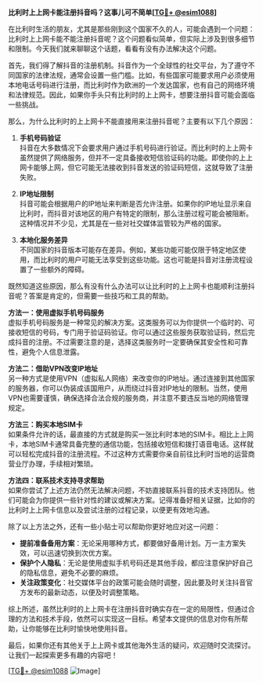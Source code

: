 **比利时上上网卡能注册抖音吗？这事儿可不简单[[TG💪+ @esim1088](https://t.me/s/esim1088)]**

在比利时生活的朋友，尤其是那些刚到这个国家不久的人，可能会遇到一个问题：比利时上上网卡能不能注册抖音呢？这个问题看似简单，但实际上涉及到很多细节和限制。今天我们就来聊聊这个话题，看看有没有办法解决这个问题。

首先，我们得了解抖音的注册机制。抖音作为一个全球性的社交平台，为了遵守不同国家的法律法规，通常会设置一些门槛。比如，有些国家可能要求用户必须使用本地电话号码进行注册，而比利时作为欧洲的一个发达国家，也有自己的网络环境和法律规范。因此，如果你手头只有比利时的上上网卡，想要注册抖音可能会面临一些挑战。

那么，为什么比利时的上上网卡不能直接用来注册抖音呢？主要有以下几个原因：

1. **手机号码验证**  
   抖音在大多数情况下会要求用户通过手机号码进行验证。而比利时的上上网卡虽然提供了网络服务，但并不一定具备接收短信验证码的功能。即使你的上上网卡能够上网，但它可能无法接收到抖音发送的验证码短信，这就导致了注册失败。

2. **IP地址限制**  
   抖音可能会根据用户的IP地址来判断是否允许注册。如果你的IP地址显示来自比利时，而抖音对该地区的用户有特定的限制，那么注册过程可能会被阻断。这种情况并不少见，尤其是在一些对社交媒体监管较为严格的国家。

3. **本地化服务差异**  
   不同国家的抖音版本可能存在差异。例如，某些功能可能仅限于特定地区使用，而比利时的用户可能无法享受到这些功能。这也可能是抖音对注册流程设置了一些额外的障碍。

既然知道这些原因，那么有没有什么办法可以让比利时的上上网卡也能顺利注册抖音呢？答案是肯定的，但需要一些技巧和工具的帮助。

**方法一：使用虚拟手机号码服务**  
虚拟手机号码服务是一种常见的解决方案。这类服务可以为你提供一个临时的、可接收短信的号码，专门用于验证码验证。你可以通过这些服务获取验证码，然后完成抖音的注册。不过需要注意的是，选择这类服务时一定要确保其安全性和可靠性，避免个人信息泄露。

**方法二：借助VPN改变IP地址**  
另一种方式是使用VPN（虚拟私人网络）来改变你的IP地址。通过连接到其他国家的服务器，你可以伪装成该国用户，从而绕过抖音对IP地址的限制。当然，使用VPN也需要谨慎，确保选择合法合规的服务商，并注意不要违反当地的网络管理规定。

**方法三：购买本地SIM卡**  
如果条件允许的话，最直接的方式就是购买一张比利时本地的SIM卡。相比上上网卡，本地SIM卡通常具备完整的通信功能，包括接收短信和拨打语音电话。这样就可以轻松完成抖音的注册流程。不过这种方式需要你亲自前往比利时当地的运营商营业厅办理，手续相对繁琐。

**方法四：联系技术支持寻求帮助**  
如果你尝试了上述方法仍然无法解决问题，不妨直接联系抖音的技术支持团队。他们可能会为你提供一些针对性的建议或解决方案。记得准备好相关证据，比如你的比利时上上网卡信息以及尝试注册的过程记录，以便更有效地沟通。

除了以上方法之外，还有一些小贴士可以帮助你更好地应对这一问题：

- **提前准备备用方案**：无论采用哪种方式，都要做好备用计划。万一主方案失效，可以迅速切换到次优方案。
- **保护个人隐私**：无论是使用虚拟手机号码还是其他手段，都应注意保护好自己的隐私信息，避免不必要的麻烦。
- **关注政策变化**：社交媒体平台的政策可能会随时调整，因此要及时关注抖音官方发布的最新动态，以便及时调整策略。

综上所述，虽然比利时的上上网卡在注册抖音时确实存在一定的局限性，但通过合理的方法和技术手段，依然可以实现这一目标。希望本文提供的信息对你有所帮助，让你能够在比利时愉快地使用抖音。

最后，如果你还有其他关于上上网卡或其他海外生活的疑问，欢迎随时交流探讨。让我们一起探索更多有趣的内容吧！

[[TG💪+ @esim1088](https://t.me/s/esim1088) ![Image](https://i.postimg.cc/4NQfJmqS/Snipaste-2025-05-13-00-14-12.png)]